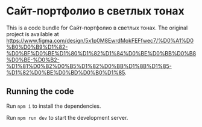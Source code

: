 
  # Сайт-портфолио в светлых тонах

  This is a code bundle for Сайт-портфолио в светлых тонах. The original project is available at https://www.figma.com/design/5x1p0M8EwrdMokFEFfwec7/%D0%A1%D0%B0%D0%B9%D1%82-%D0%BF%D0%BE%D1%80%D1%82%D1%84%D0%BE%D0%BB%D0%B8%D0%BE-%D0%B2-%D1%81%D0%B2%D0%B5%D1%82%D0%BB%D1%8B%D1%85-%D1%82%D0%BE%D0%BD%D0%B0%D1%85.

  ## Running the code

  Run `npm i` to install the dependencies.

  Run `npm run dev` to start the development server.
  